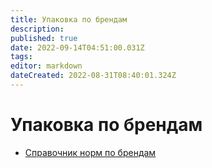 ```yaml
---
title: Упаковка по брендам
description: 
published: true
date: 2022-09-14T04:51:00.031Z
tags: 
editor: markdown
dateCreated: 2022-08-31T08:40:01.324Z
---
```


# Упаковка по брендам

* [Справочник норм по брендам](upakovka-po-brendam.md)
